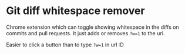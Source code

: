 # Git diff whitespace remover

Chrome extension which can toggle showing whitespace in the diffs on commits and pull requests.
It just adds or removes `?w=1` to the url. 

Easier to click a button than to type `?w=1` in url :D
